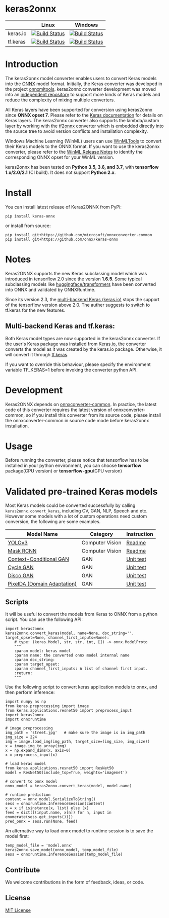 # keras2onnx

|          | Linux | Windows |
|----------|-------|---------|
| keras.io | [![Build Status](https://dev.azure.com/onnxmltools/ketone/_apis/build/status/linux-conda-ci?branchName=master)](https://dev.azure.com/onnxmltools/ketone/_build/latest?definitionId=9&branchName=master) | [![Build Status](https://dev.azure.com/onnxmltools/ketone/_apis/build/status/win32-conda-ci?branchName=master)](https://dev.azure.com/onnxmltools/ketone/_build/latest?definitionId=10&branchName=master) | 
| tf.keras | [![Build Status](https://dev.azure.com/onnxmltools/ketone/_apis/build/status/linux-tf-keras-ci?branchName=master)](https://dev.azure.com/onnxmltools/ketone/_build/latest?definitionId=19&branchName=master) | [![Build Status](https://dev.azure.com/onnxmltools/ketone/_apis/build/status/win32-tf-keras-CI?branchName=master)](https://dev.azure.com/onnxmltools/ketone/_build/latest?definitionId=20&branchName=master) | 


# Introduction
The keras2onnx model converter enables users to convert Keras models into the [ONNX](https://onnx.ai) model format.
Initially, the Keras converter was developed in the project [onnxmltools](https://github.com/onnx/onnxmltools). keras2onnx converter development was moved into an [independent repository](https://github.com/onnx/keras-onnx) to support more kinds of Keras models and reduce the complexity of mixing multiple converters.

All Keras layers have been supported for conversion using keras2onnx since **ONNX opset 7**. Please refer to the [Keras documentation](https://keras.io/layers/about-keras-layers/) for details on Keras layers. The keras2onnx converter also supports the lambda/custom layer by working with the [tf2onnx](https://github.com/onnx/tensorflow-onnx) converter which is embedded directly into the source tree to avoid version conflicts and installation complexity.

Windows Machine Learning (WinML) users can use [WinMLTools](https://docs.microsoft.com/en-us/windows/ai/windows-ml/convert-model-winmltools) to convert their Keras models to the ONNX format. If you want to use the keras2onnx converter, please refer to the [WinML Release Notes](https://docs.microsoft.com/en-us/windows/ai/windows-ml/release-notes) to identify the corresponding ONNX opset for your WinML version.

keras2onnx has been tested on **Python 3.5, 3.6, and 3.7**, with **tensorflow 1.x/2.0/2.1**  (CI build). It does not support **Python 2.x**.

# Install
You can install latest release of Keras2ONNX from PyPi:

```
pip install keras-onnx
```
or install from source:

```
pip install git+https://github.com/microsoft/onnxconverter-common
pip install git+https://github.com/onnx/keras-onnx
```

# Notes
Keras2ONNX supports the new Keras subclassing model which was introduced in tensorflow 2.0 since the version **1.6.5**. Some typical subclassing models like [huggingface/transformers](https://github.com/huggingface/transformers) have been converted into ONNX and validated by ONNXRuntime.<br>

Since its version 2.3, the [multi-backend Keras (keras.io)](https://keras.io/#multi-backend-keras-and-tfkeras) stops the support of the tensorflow version above 2.0. The auther suggests to switch to tf.keras for the new features.
## Multi-backend Keras and tf.keras:
Both Keras model types are now supported in the keras2onnx converter. If the user's Keras package was installed from [Keras.io](https://keras.io/), the converter converts the model as it was created by the keras.io package. Otherwise, it will convert it through [tf.keras](https://www.tensorflow.org/guide/keras).<br>

If you want to override this behaviour, please specify the environment variable TF_KERAS=1 before invoking the converter python API.
# Development
Keras2ONNX depends on [onnxconverter-common](https://github.com/microsoft/onnxconverter-common). In practice, the latest code of this converter requires the latest version of onnxconverter-common, so if you install this converter from its source code, please install the onnxconverter-common in source code mode before keras2onnx installation.

# Usage
Before running the converter, please notice that tensorflow has to be installed in your python environment,
you can choose **tensorflow** package(CPU version) or **tensorflow-gpu**(GPU version)

# Validated pre-trained Keras models
Most Keras models could be converted successfully by calling ```keras2onnx.convert_keras```, including CV, GAN, NLP, Speech and etc. However some models with a lot of custom operations need custom conversion, the following are some examples.

|  Model Name        | Category | Instruction |
|----------|-------|-------|
| [YOLOv3](https://github.com/qqwweee/keras-yolo3) | Computer Vision | [Readme](https://github.com/onnx/keras-onnx/tree/master/applications/yolov3)|
| [Mask RCNN](https://github.com/matterport/Mask_RCNN) | Computer Vision | [Readme](https://github.com/onnx/keras-onnx/tree/master/applications/mask_rcnn)|
| [Context-Conditional GAN](https://github.com/eriklindernoren/Keras-GAN/tree/master/ccgan/ccgan.py) | GAN | [Unit test](https://github.com/onnx/keras-onnx/blob/master/applications/nightly_build/test_ccgan.py)|
| [Cycle GAN](https://github.com/eriklindernoren/Keras-GAN/tree/master/cyclegan/cyclegan.py) | GAN | [Unit test](https://github.com/onnx/keras-onnx/blob/master/applications/nightly_build/test_cyclegan.py)|
| [Disco GAN](https://github.com/eriklindernoren/Keras-GAN/tree/master/discogan/discogan.py) | GAN | [Unit test](https://github.com/onnx/keras-onnx/blob/master/applications/nightly_build/test_discogan.py)|
| [PixelDA (Domain Adaptation)](https://github.com/eriklindernoren/Keras-GAN/tree/master/pixelda/pixelda.py) | GAN | [Unit test](https://github.com/onnx/keras-onnx/blob/master/applications/nightly_build/test_pixelda.py)|


## Scripts
It will be useful to convert the models from Keras to ONNX from a python script.
You can use the following API:
```
import keras2onnx
keras2onnx.convert_keras(model, name=None, doc_string='', target_opset=None, channel_first_inputs=None):
    # type: (keras.Model, str, str, int, []) -> onnx.ModelProto
    """
    :param model: keras model
    :param name: the converted onnx model internal name
    :param doc_string:
    :param target_opset:
    :param channel_first_inputs: A list of channel first input.
    :return:
    """
```

Use the following script to convert keras application models to onnx, and then perform inference:
```
import numpy as np
from keras.preprocessing import image
from keras.applications.resnet50 import preprocess_input
import keras2onnx
import onnxruntime

# image preprocessing
img_path = 'street.jpg'   # make sure the image is in img_path
img_size = 224
img = image.load_img(img_path, target_size=(img_size, img_size))
x = image.img_to_array(img)
x = np.expand_dims(x, axis=0)
x = preprocess_input(x)

# load keras model
from keras.applications.resnet50 import ResNet50
model = ResNet50(include_top=True, weights='imagenet')

# convert to onnx model
onnx_model = keras2onnx.convert_keras(model, model.name)

# runtime prediction
content = onnx_model.SerializeToString()
sess = onnxruntime.InferenceSession(content)
x = x if isinstance(x, list) else [x]
feed = dict([(input.name, x[n]) for n, input in enumerate(sess.get_inputs())])
pred_onnx = sess.run(None, feed)
```

An alternative way to load onnx model to runtime session is to save the model first:
```
temp_model_file = 'model.onnx'
keras2onnx.save_model(onnx_model, temp_model_file)
sess = onnxruntime.InferenceSession(temp_model_file)
```

## Contribute
We welcome contributions in the form of feedback, ideas, or code.

## License
[MIT License](LICENSE)
